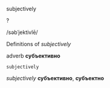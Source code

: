 subjectively

?

/səbˈjektivlē/

Definitions of _subjectively_

adverb
**субъективно**

    subjectively

_subjectively_
**субъективно**, **субъектно**